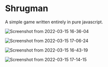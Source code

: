 # Shrugman

A simple game written entirely in pure javascript.

![Screenshot from 2022-03-15 16-36-04](https://user-images.githubusercontent.com/92477499/158414616-42945e77-709d-49ee-b40a-72b751a61b17.png)

![Screenshot from 2022-03-15 17-06-24](https://user-images.githubusercontent.com/92477499/158421584-cdb4cc11-3a86-4f6f-95a7-de8cd034cf08.png)

![Screenshot from 2022-03-15 16-43-19](https://user-images.githubusercontent.com/92477499/158416554-011b2b09-0517-461b-90be-ec1f42c941a5.png)

![Screenshot from 2022-03-15 17-14-15](https://user-images.githubusercontent.com/92477499/158423158-ead05e36-62de-4263-a824-212ff03ed40d.png)
